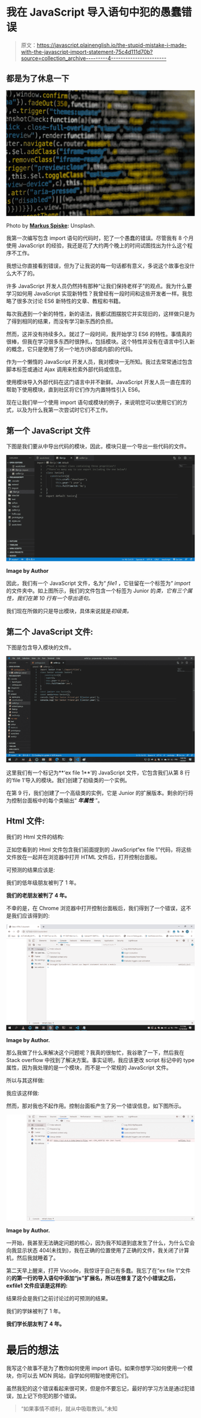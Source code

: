 # 我在 JavaScript 导入语句中犯的愚蠢错误

> 原文：<https://javascript.plainenglish.io/the-stupid-mistake-i-made-with-the-javascript-import-statement-75c4d111d70b?source=collection_archive---------4----------------------->

## 都是为了休息一下

![](img/436c516d572949c0349239cee6adfbd1.png)

Photo by [**Markus Spiske**](https://unsplash.com/@markusspiske)**:** Unsplash.

我第一次编写包含 import 语句的代码时，犯了一个愚蠢的错误。尽管我有 8 个月使用 JavaScript 的经验，我还是花了大约两个晚上的时间试图找出为什么这个程序不工作。

我想让你直接看到错误，但为了让我说的每一句话都有意义，多说这个故事也没什么大不了的。

许多 JavaScript 开发人员仍然持有那种“让我们保持老样子”的观点。我为什么要学习如何用 JavaScript 实现新特性？我曾经有一段时间和这些开发者一样。我忽略了很多次讨论 ES6 新特性的文章、教程和书籍。

每次我遇到一个新的特性，新的语法，我都试图摆脱它并实现旧的，这样做只是为了得到相同的结果，而没有学习新东西的负担。

然而，这并没有持续多久。就过了一段时间，我开始学习 ES6 的特性。事情真的很棒，但我在学习很多东西时很挣扎，包括模块。这个特性并没有在语言中引入新的概念，它只是使用了另一个地方(外部或内部)的代码。

作为一个懒惰的 JavaScript 开发人员，我对模块一无所知。我过去常常通过包含脚本标签或通过 Ajax 调用来检索外部代码或信息。

使用模块导入外部代码在这门语言中并不新鲜。JavaScript 开发人员一直在库的帮助下使用模块，直到社区将它们作为内置特性引入 ES6。

现在让我们举一个使用 import 语句或模块的例子，来说明您可以使用它们的方式，以及为什么我第一次尝试时它们不工作。

## 第一个 JavaScript 文件

下图是我们要从中导出代码的模块，因此，模块只是一个导出一些代码的文件。

![](img/e1930b3e2f74951ea3c2cb63938582e7.png)

**Image by Author**

因此，我们有一个 JavaScript 文件，名为“ *file1* ，它驻留在一个标签为“ *import* 的文件夹中。如上图所示，我们的文件包含一个标签为 Junior 的*类，它有三个属性，我们在第 10 行有一个导出语句。*

我们现在所做的只是导出模块，具体来说就是*初级类。*

## 第二个 JavaScript 文件:

下图是包含导入模块的文件。

![](img/6e7a91f9309385f1522954af7d5352bd.png)

这里我们有一个标记为**‘ex file 1**’的 JavaScript 文件，它包含我们从第 8 行的‘file 1’导入的模块。我们创建了初级类的一个实例。

在第 9 行，我们创建了一个高级类的实例，它是 Junior 的扩展版本。剩余的行将为控制台面板中的每个类输出“ ***年属性*** ”。

## Html 文件:

我们的 Html 文件的结构:

正如您看到的 Html 文件包含我们前面提到的 JavaScript“ex file 1”代码，将这些文件放在一起并在浏览器中打开 HTML 文件后，打开控制台面板。

可预测的结果应该是:

我们的低年级朋友被判了 1 年。

**我们的老朋友被判了 4 年。**

不幸的是，在 Chrome 浏览器中打开控制台面板后，我们得到了一个错误，这不是我们应该得到的:

![](img/05184affc01293d05d947290891967f6.png)

**Image by Author.**

那么我做了什么来解决这个问题呢？我真的很匆忙，我谷歌了一下，然后我在 Stack overflow 中找到了解决方案。事实证明，我应该更改 script 标记中的 type 属性，因为我处理的是一个模块，而不是一个常规的 JavaScript 文件。

所以与其这样做:

我应该这样做:

然而，那对我也不起作用。控制台面板产生了另一个错误信息，如下图所示。

![](img/1c3ff50d58cf1bf1900aab2f5b1e2f99.png)

**Image by Author.**

一开始，我甚至无法确定问题的核心，因为我不知道到底发生了什么，为什么它会向我显示状态 404(未找到)，我在正确的位置使用了正确的文件，我关闭了计算机，然后我就睡着了。

第二天早上醒来，打开 Vscode，我惊讶于自己有多蠢。我忘了在“ex file 1”文件的**的第一行的导入语句中添加“js”扩展名，所以在修复了这个小错误之后， **exfile1** 文件应该是这样的:**

结果将会是我们之前讨论过的可预测的结果。

我们的学妹被判了 1 年。

**我们学长朋友判了 4 年。**

# 最后的想法

我写这个故事不是为了教你如何使用 import 语句。如果你想学习如何使用一个模块，你可以去 MDN 网站，自学如何明智地使用它们。

虽然我犯的这个错误看起来很可笑，但是你不要忘记，最好的学习方法是通过犯错误，加上记下你犯的那个错误。

> “如果事情不顺利，就从中吸取教训。”未知